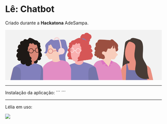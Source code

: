 # Lê: Chatbot

Criado durante a **Hackatona** AdeSampa.

<img src="readme_img.png">

---

Instalação da aplicação:
´´´
´´´ 

---

Lélia em uso:


<img src="readme_gif.gif">

